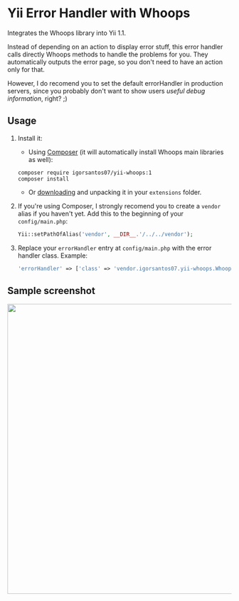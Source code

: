 Yii Error Handler with Whoops
=============================

Integrates the Whoops library into Yii 1.1.

Instead of depending on an action to display error stuff, this error handler calls directly
Whoops methods to handle the problems for you. They automatically outputs the error page, so
you don't need to have an action only for that.

However, I do recomend you to set the default errorHandler in production servers, since you
probably don't want to show users *useful debug information*, right? ;)


Usage
-----

1. Install it:
    - Using [Composer] (it will automatically install Whoops main libraries as well):
    ```shell
    composer require igorsantos07/yii-whoops:1
    composer install
    ```
    - Or [downloading] and unpacking it in your `extensions` folder.

2. If you're using Composer, I strongly recomend you to create a `vendor` alias if you haven't yet.
   Add this to the beginning of your `config/main.php`:

    ```php
    Yii::setPathOfAlias('vendor', __DIR__.'/../../vendor');
    ```

3. Replace your `errorHandler` entry at `config/main.php` with the error handler class. Example:

    ```php
    'errorHandler' => ['class' => 'vendor.igorsantos07.yii-whoops.WhoopsErrorHandler']
    ```


Sample screenshot
-----------------
<a href="http://i.imgur.com/pqt8fK4.png" alt="Sample screenshot">
	<img src="http://i.imgur.com/pqt8fK4.png" width="650" />
</a>

[Composer]:http://getcomposer.org/
[downloading]:https://github.com/igorsantos07/yii-whoops/archive/master.zip